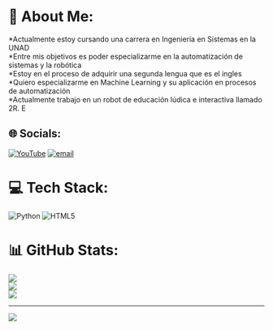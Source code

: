 # 💫 About Me:
*Actualmente estoy cursando una carrera en Ingeniería en Sistemas en la UNAD<br>*Entre mis objetivos es poder especializarme en la automatización de sistemas y la robótica <br>*Estoy en el proceso de adquirir una segunda lengua que es el ingles<br>*Quiero especializarme en Machine Learning y su aplicación en procesos de automatización<br>*Actualmente trabajo en un robot de educación lúdica e interactiva llamado 2R. E


## 🌐 Socials:
[![YouTube](https://img.shields.io/badge/YouTube-%23FF0000.svg?logo=YouTube&logoColor=white)](https://youtube.com/@@lahionelproyectos) [![email](https://img.shields.io/badge/Email-D14836?logo=gmail&logoColor=white)](mailto:cruzlunalahionel2007@gmail.com) 

# 💻 Tech Stack:
![Python](https://img.shields.io/badge/python-3670A0?style=for-the-badge&logo=python&logoColor=ffdd54)
![HTML5](https://img.shields.io/badge/html5-%23E34F26.svg?style=for-the-badge&logo=html5&logoColor=white)
# 📊 GitHub Stats:
![](https://github-readme-stats.vercel.app/api?username=Lahionel-777&theme=dark&hide_border=false&include_all_commits=false&count_private=false)<br/>
![](https://nirzak-streak-stats.vercel.app/?user=Lahionel-777&theme=dark&hide_border=false)<br/>
![](https://github-readme-stats.vercel.app/api/top-langs/?username=Lahionel-777&theme=dark&hide_border=false&include_all_commits=false&count_private=false&layout=compact)

---
[![](https://visitcount.itsvg.in/api?id=Lahionel-777&icon=0&color=0)](https://visitcount.itsvg.in)

<!-- Proudly created with GPRM ( https://gprm.itsvg.in ) -->